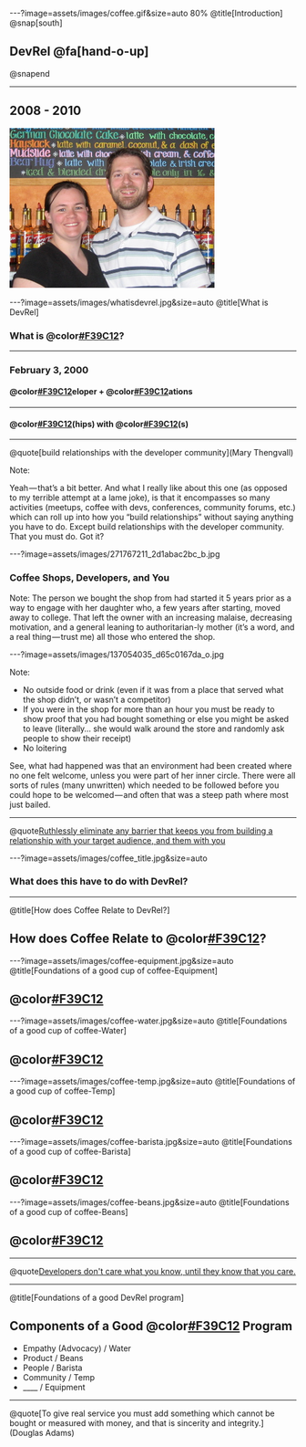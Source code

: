 ---?image=assets/images/coffee.gif&size=auto 80%
@title[Introduction]
@snap[south]
## DevRel @fa[hand-o-up]
@snapend

---
## 2008 - 2010
![crazy kids](assets/images/crazykids.jpg)

---?image=assets/images/whatisdevrel.jpg&size=auto
@title[What is DevRel]
### What is @color[#F39C12]("DevRel")?

---
### February 3, 2000
#### @color[#F39C12](Dev)eloper + @color[#F39C12](Rel)ations

---
#### @color[#F39C12](Relations)(hips) with @color[#F39C12](Developer)(s)

---
@quote[build relationships with the developer community](Mary Thengvall)

Note:

Yeah — that’s a bit better. And what I really like about this one (as opposed to my terrible attempt at a lame joke), is that it encompasses so many activities (meetups, coffee with devs, conferences, community forums, etc.) which can roll up into how you “build relationships” without saying anything you have to do. Except build relationships with the developer community. That you must do. Got it?

---?image=assets/images/271767211_2d1abac2bc_b.jpg
### Coffee Shops, Developers, and You

Note:
The person we bought the shop from had started it 5 years prior as a way to engage with her daughter who, a few years after starting, moved away to college. That left the owner with an increasing malaise, decreasing motivation, and a general leaning to authoritarian-ly mother (it’s a word, and a real thing — trust me) all those who entered the shop.

---?image=assets/images/137054035_d65c0167da_o.jpg

Note:
- No outside food or drink (even if it was from a place that served what the shop didn’t, or wasn’t a competitor)
- If you were in the shop for more than an hour you must be ready to show proof that you had bought something or else you might be asked to leave (literally… she would walk around the store and randomly ask people to show their receipt)
- No loitering

See, what had happened was that an environment had been created where no one felt welcome, unless you were part of her inner circle. There were all sorts of rules (many unwritten) which needed to be followed before you could hope to be welcomed — and often that was a steep path where most just bailed.

---
@quote[Ruthlessly eliminate any barrier that keeps you from building a relationship with your target audience, and them with you](me)

---?image=assets/images/coffee_title.jpg&size=auto
### What does this have to do with DevRel?

---
@title[How does Coffee Relate to DevRel?]
## How does Coffee Relate to @color[#F39C12](DevRel)?

---?image=assets/images/coffee-equipment.jpg&size=auto
@title[Foundations of a good cup of coffee-Equipment]
## @color[#F39C12](Equipment)
---?image=assets/images/coffee-water.jpg&size=auto
@title[Foundations of a good cup of coffee-Water]
## @color[#F39C12](Water)
---?image=assets/images/coffee-temp.jpg&size=auto
@title[Foundations of a good cup of coffee-Temp]
## @color[#F39C12](Temp)
---?image=assets/images/coffee-barista.jpg&size=auto
@title[Foundations of a good cup of coffee-Barista]
## @color[#F39C12](Barista)
---?image=assets/images/coffee-beans.jpg&size=auto
@title[Foundations of a good cup of coffee-Beans]
## @color[#F39C12](Beans)

---
@quote[Developers don't care what you know, until they know that you care.](Me)

---
@title[Foundations of a good DevRel program]
## Components of a Good @color[#F39C12](DevRel) Program
- Empathy (Advocacy) / Water
- Product / Beans
- People / Barista
- Community / Temp
- ____ / Equipment

---
@quote[To give real service you must add something which cannot be bought or measured with money, and that is sincerity and integrity.](Douglas Adams)
